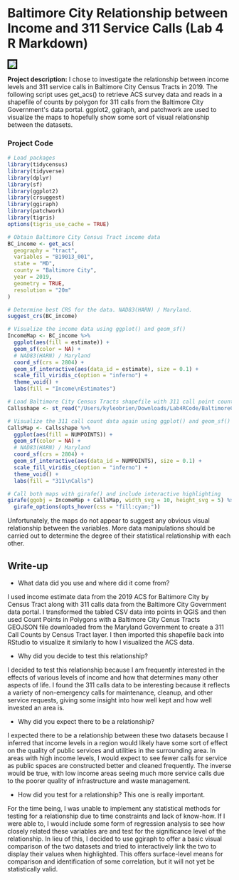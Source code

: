 # Baltimore City Relationship between Income and 311 Service Calls (Lab 4 R Markdown)

<img style="border:3px solid black;" src="BCityRelat.png?raw=true"/>

**Project description:** I chose to investigate the relationship between income levels and 311 service calls in Baltimore City Census Tracts in 2019. The following script uses get_acs() to retrieve ACS survey data and reads in a shapefile of counts by polygon for 311 calls from the Baltimore City Government's data portal. ggplot2, ggiraph, and patchwork are used to visualize the maps to hopefully show some sort of visual relationship between the datasets.

### Project Code

```r
# Load packages
library(tidycensus)
library(tidyverse)
library(dplyr)
library(sf)
library(ggplot2)
library(crsuggest)
library(ggiraph)
library(patchwork)
library(tigris)
options(tigris_use_cache = TRUE)

# Obtain Baltimore City Census Tract income data
BC_income <- get_acs(
  geography = "tract", 
  variables = "B19013_001",
  state = "MD",
  county = "Baltimore City",
  year = 2019,
  geometry = TRUE,
  resolution = "20m"
)

# Determine best CRS for the data. NAD83(HARN) / Maryland.
suggest_crs(BC_income)

# Visualize the income data using ggplot() and geom_sf()
IncomeMap <- BC_income %>%
  ggplot(aes(fill = estimate)) + 
  geom_sf(color = NA) + 
  # NAD83(HARN) / Maryland
  coord_sf(crs = 2804) + 
  geom_sf_interactive(aes(data_id = estimate), size = 0.1) +
  scale_fill_viridis_c(option = "inferno") + 
  theme_void() + 
  labs(fill = "Income\nEstimates")

# Load Baltimore City Census Tracts shapefile with 311 call point counts
Callsshape <- st_read("/Users/kyleobrien/Downloads/Lab4RCode/BaltimoreCityCounts/BCCenusTractCounts.shp")

# Visualize the 311 call count data again using ggplot() and geom_sf()
CallsMap <- Callsshape %>%
  ggplot(aes(fill = NUMPOINTS)) + 
  geom_sf(color = NA) + 
  # NAD83(HARN) / Maryland
  coord_sf(crs = 2804) + 
  geom_sf_interactive(aes(data_id = NUMPOINTS), size = 0.1) + 
  scale_fill_viridis_c(option = "inferno") + 
  theme_void() + 
  labs(fill = "311\nCalls")

# Call both maps with girafe() and include interactive highlighting
girafe(ggobj = IncomeMap + CallsMap, width_svg = 10, height_svg = 5) %>%
  girafe_options(opts_hover(css = "fill:cyan;"))

```
Unfortunately, the maps do not appear to suggest any obvious visual relationship between the variables. More data manipulations should be carried out to determine the degree of their statistical relationship with each other. 

## Write-up

- What data did you use and where did it come from?

I used income estimate data from the 2019 ACS for Baltimore City by Census Tract along with 311 calls data from the Baltimore City Government data portal. I transformed the tabled CSV data into points in QGIS and then used Count Points in Polygons with a Baltimore City Cenus Tracts GEOJSON file downloaded from the Maryland Government to create a 311 Call Counts by Census Tract layer. I then imported this shapefile back into RStudio to visualize it similarly to how I visualized the ACS data.

- Why did you decide to test this relationship?

I decided to test this relationship because I am frequently interested in the effects of various levels of income and how that determines many other aspects of life. I found the 311 calls data to be interesting because it reflects a variety of non-emergency calls for maintenance, cleanup, and other service requests, giving some insight into how well kept and how well invested an area is. 

- Why did you expect there to be a relationship?

I expected there to be a relationship between these two datasets because I inferred that income levels in a region would likely have some sort of effect on the quality of public services and utilities in the surrounding area. In areas with high income levels, I would expect to see fewer calls for service as public spaces are constructed better and cleaned frequently. The inverse would be true, with low income areas seeing much more service calls due to the poorer quality of infrastructure and waste management. 

- How did you test for a relationship? This one is really important.

For the time being, I was unable to implement any statistical methods for testing for a relationship due to time constraints and lack of know-how. If I were able to, I would include some form of regression analysis to see how closely related these variables are and test for the significance level of the relationship. In lieu of this, I decided to use ggiraph to offer a basic visual comparison of the two datasets and tried to interactively link the two to display their values when highlighted. This offers surface-level means for comparison and identification of some correlation, but it will not yet be statistically valid.



